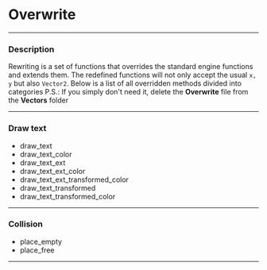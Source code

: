 # Overwrite

---

### Description

Rewriting is a set of functions that overrides the standard engine functions and extends them. The redefined functions will not only accept the usual `x, y` but also `Vector2`.
Below is a list of all overridden methods divided into categories
P.S.: If you simply don't need it, delete the **Overwrite** file from the **Vectors** folder

---

### Draw text

- draw_text
- draw_text_color
- draw_text_ext
- draw_text_ext_color
- draw_text_ext_transformed_color
- draw_text_transformed
- draw_text_transformed_color

---

### Collision

- place_empty
- place_free

---